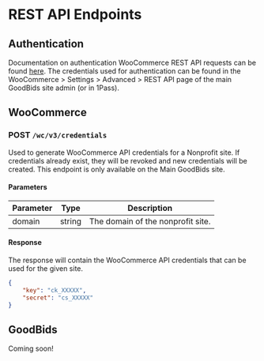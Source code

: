 # REST API Endpoints

## Authentication

Documentation on authentication WooCommerce REST API requests can be found [here](https://github.com/woocommerce/woocommerce/blob/trunk/docs/rest-api/getting-started.md#make-a-basic-request). The credentials used for authentication can be found in the WooCommerce > Settings > Advanced > REST API page of the main GoodBids site admin (or in 1Pass).

## WooCommerce

### POST `/wc/v3/credentials`

Used to generate WooCommerce API credentials for a Nonprofit site. If credentials already exist, they will be revoked and new credentials will be created. This endpoint is only available on the Main GoodBids site.

#### Parameters

| Parameter | Type   | Description                       |
|-----------|--------|-----------------------------------|
| domain    | string | The domain of the nonprofit site. |

#### Response

The response will contain the WooCommerce API credentials that can be used for the given site.
```json
{
	"key": "ck_XXXXX",
	"secret": "cs_XXXXX"
}
```

## GoodBids

Coming soon!
